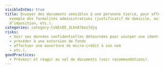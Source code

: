 ```yaml
---
visibleInCms: true
title: Envoyer des documents sensibles à une personne tierce, pour effectuer par
  exemple des formalités administratives (justificatif de domicile, avis
  d’imposition, etc.).
categories: category-CvbEsDX_JLbVAl6oz7djq
risks:
  - Voir ses données confidentielles détournées pour usurper une identité
  - procéder à une extorsion de fonds
  - effectuer une ouverture de micro-crédit à son nom
  - etc.).
goodPractices:
  - Prévenir et réagir au vol de documents (voir recommandations).
---
```

